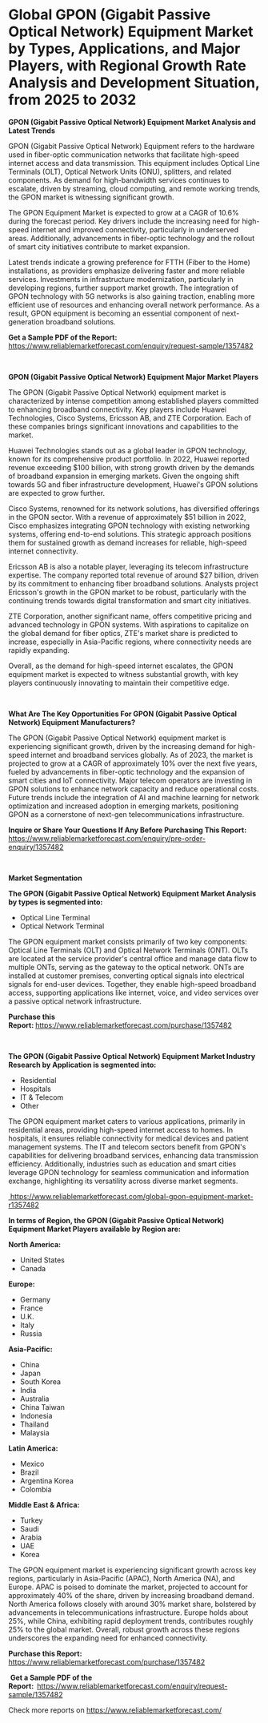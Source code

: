 <p><h1>Global GPON (Gigabit Passive Optical Network) Equipment Market by Types, Applications, and Major Players, with Regional Growth Rate Analysis and Development Situation, from 2025 to 2032</h1></p><p><strong>GPON (Gigabit Passive Optical Network) Equipment Market Analysis and Latest Trends</strong></p>
<p><p>GPON (Gigabit Passive Optical Network) Equipment refers to the hardware used in fiber-optic communication networks that facilitate high-speed internet access and data transmission. This equipment includes Optical Line Terminals (OLT), Optical Network Units (ONU), splitters, and related components. As demand for high-bandwidth services continues to escalate, driven by streaming, cloud computing, and remote working trends, the GPON market is witnessing significant growth.</p><p>The GPON Equipment Market is expected to grow at a CAGR of 10.6% during the forecast period. Key drivers include the increasing need for high-speed internet and improved connectivity, particularly in underserved areas. Additionally, advancements in fiber-optic technology and the rollout of smart city initiatives contribute to market expansion.</p><p>Latest trends indicate a growing preference for FTTH (Fiber to the Home) installations, as providers emphasize delivering faster and more reliable services. Investments in infrastructure modernization, particularly in developing regions, further support market growth. The integration of GPON technology with 5G networks is also gaining traction, enabling more efficient use of resources and enhancing overall network performance. As a result, GPON equipment is becoming an essential component of next-generation broadband solutions.</p></p>
<p><strong>Get a Sample PDF of the Report:&nbsp;</strong> <a href="https://www.reliablemarketforecast.com/enquiry/request-sample/1357482?utm_campaign=2533&utm_medium=2&utm_source=Github&utm_content=ia&utm_term=22032025&utm_id=gpon-gigabit-passive-optical-network-equipment">https://www.reliablemarketforecast.com/enquiry/request-sample/1357482</a></p>
<p>&nbsp;</p>
<p><strong>GPON (Gigabit Passive Optical Network) Equipment Major Market Players</strong></p>
<p><p>The GPON (Gigabit Passive Optical Network) equipment market is characterized by intense competition among established players committed to enhancing broadband connectivity. Key players include Huawei Technologies, Cisco Systems, Ericsson AB, and ZTE Corporation. Each of these companies brings significant innovations and capabilities to the market.</p><p>Huawei Technologies stands out as a global leader in GPON technology, known for its comprehensive product portfolio. In 2022, Huawei reported revenue exceeding $100 billion, with strong growth driven by the demands of broadband expansion in emerging markets. Given the ongoing shift towards 5G and fiber infrastructure development, Huawei's GPON solutions are expected to grow further.</p><p>Cisco Systems, renowned for its network solutions, has diversified offerings in the GPON sector. With a revenue of approximately $51 billion in 2022, Cisco emphasizes integrating GPON technology with existing networking systems, offering end-to-end solutions. This strategic approach positions them for sustained growth as demand increases for reliable, high-speed internet connectivity.</p><p>Ericsson AB is also a notable player, leveraging its telecom infrastructure expertise. The company reported total revenue of around $27 billion, driven by its commitment to enhancing fiber broadband solutions. Analysts project Ericsson's growth in the GPON market to be robust, particularly with the continuing trends towards digital transformation and smart city initiatives.</p><p>ZTE Corporation, another significant name, offers competitive pricing and advanced technology in GPON systems. With aspirations to capitalize on the global demand for fiber optics, ZTE's market share is predicted to increase, especially in Asia-Pacific regions, where connectivity needs are rapidly expanding.</p><p>Overall, as the demand for high-speed internet escalates, the GPON equipment market is expected to witness substantial growth, with key players continuously innovating to maintain their competitive edge.</p></p>
<p>&nbsp;</p>
<p><strong>What Are The Key Opportunities For GPON (Gigabit Passive Optical Network) Equipment Manufacturers?</strong></p>
<p><p>The GPON (Gigabit Passive Optical Network) equipment market is experiencing significant growth, driven by the increasing demand for high-speed internet and broadband services globally. As of 2023, the market is projected to grow at a CAGR of approximately 10% over the next five years, fueled by advancements in fiber-optic technology and the expansion of smart cities and IoT connectivity. Major telecom operators are investing in GPON solutions to enhance network capacity and reduce operational costs. Future trends include the integration of AI and machine learning for network optimization and increased adoption in emerging markets, positioning GPON as a cornerstone of next-gen telecommunications infrastructure.</p></p>
<p><strong>Inquire or Share Your Questions If Any Before Purchasing This Report:</strong> <a href="https://www.reliablemarketforecast.com/enquiry/pre-order-enquiry/1357482?utm_campaign=2533&utm_medium=2&utm_source=Github&utm_content=ia&utm_term=22032025&utm_id=gpon-gigabit-passive-optical-network-equipment">https://www.reliablemarketforecast.com/enquiry/pre-order-enquiry/1357482</a></p>
<p>&nbsp;</p>
<p><strong>Market Segmentation</strong></p>
<p><strong>The GPON (Gigabit Passive Optical Network) Equipment Market Analysis by types is segmented into:</strong></p>
<p><ul><li>Optical Line Terminal</li><li>Optical Network Terminal</li></ul></p>
<p><p>The GPON equipment market consists primarily of two key components: Optical Line Terminals (OLT) and Optical Network Terminals (ONT). OLTs are located at the service provider's central office and manage data flow to multiple ONTs, serving as the gateway to the optical network. ONTs are installed at customer premises, converting optical signals into electrical signals for end-user devices. Together, they enable high-speed broadband access, supporting applications like internet, voice, and video services over a passive optical network infrastructure.</p></p>
<p><strong>Purchase this Report:&nbsp;</strong><a href="https://www.reliablemarketforecast.com/purchase/1357482?utm_campaign=2533&utm_medium=2&utm_source=Github&utm_content=ia&utm_term=22032025&utm_id=gpon-gigabit-passive-optical-network-equipment">https://www.reliablemarketforecast.com/purchase/1357482</a></p>
<p>&nbsp;</p>
<p><strong>The GPON (Gigabit Passive Optical Network) Equipment Market Industry Research by Application is segmented into:</strong></p>
<p><ul><li>Residential</li><li>Hospitals</li><li>IT & Telecom</li><li>Other</li></ul></p>
<p><p>The GPON equipment market caters to various applications, primarily in residential areas, providing high-speed internet access to homes. In hospitals, it ensures reliable connectivity for medical devices and patient management systems. The IT and telecom sectors benefit from GPON's capabilities for delivering broadband services, enhancing data transmission efficiency. Additionally, industries such as education and smart cities leverage GPON technology for seamless communication and information exchange, highlighting its versatility across diverse market segments.</p></p>
<p><a href="https://www.reliablemarketforecast.com/global-gpon-equipment-market-r1357482?utm_campaign=2533&utm_medium=2&utm_source=Github&utm_content=ia&utm_term=22032025&utm_id=gpon-gigabit-passive-optical-network-equipment">&nbsp;https://www.reliablemarketforecast.com/global-gpon-equipment-market-r1357482</a></p>
<p><strong>In terms of Region, the GPON (Gigabit Passive Optical Network) Equipment Market Players available by Region are:</strong></p>
<p>
    <p> <strong> North America: </strong>
        <ul>
            <li>United States</li>
            <li>Canada</li>
        </ul>
        </p> 
    <p> <strong> Europe: </strong>
        <ul>
            <li>Germany</li>
            <li>France</li>
            <li>U.K.</li>
            <li>Italy</li>
            <li>Russia</li>
        </ul>
        </p> 
    <p> <strong> Asia-Pacific: </strong>
        <ul>
            <li>China</li>
            <li>Japan</li>
            <li>South Korea</li>
            <li>India</li>
            <li>Australia</li>
            <li>China Taiwan</li>
            <li>Indonesia</li>
            <li>Thailand</li>
            <li>Malaysia</li>
        </ul>
        </p> 
    <p> <strong> Latin America: </strong>
        <ul>
            <li>Mexico</li>
            <li>Brazil</li>
            <li>Argentina Korea</li>
            <li>Colombia</li>
        </ul>
        </p> 
    <p> <strong> Middle East & Africa: </strong>
        <ul>
            <li>Turkey</li>
            <li>Saudi</li>
            <li>Arabia</li>
            <li>UAE</li>
            <li>Korea</li>
        </ul>
    </p>
    </p>
<p><p>The GPON equipment market is experiencing significant growth across key regions, particularly in Asia-Pacific (APAC), North America (NA), and Europe. APAC is poised to dominate the market, projected to account for approximately 40% of the share, driven by increasing broadband demand. North America follows closely with around 30% market share, bolstered by advancements in telecommunications infrastructure. Europe holds about 25%, while China, exhibiting rapid deployment trends, contributes roughly 25% to the global market. Overall, robust growth across these regions underscores the expanding need for enhanced connectivity.</p></p>
<p><strong>Purchase this Report: </strong><a href="https://www.reliablemarketforecast.com/purchase/1357482?utm_campaign=2533&utm_medium=2&utm_source=Github&utm_content=ia&utm_term=22032025&utm_id=gpon-gigabit-passive-optical-network-equipment">https://www.reliablemarketforecast.com/purchase/1357482</a></p>
<p>&nbsp;<strong>Get a Sample PDF of the Report:&nbsp;&nbsp;</strong><a href="https://www.reliablemarketforecast.com/enquiry/request-sample/1357482?utm_campaign=2533&utm_medium=2&utm_source=Github&utm_content=ia&utm_term=22032025&utm_id=gpon-gigabit-passive-optical-network-equipment">https://www.reliablemarketforecast.com/enquiry/request-sample/1357482</a></p>
<p><strong></strong></p>
<p>Check more reports on <a href="https://www.reliablemarketforecast.com/?utm_campaign=2533&utm_medium=2&utm_source=Github&utm_content=ia&utm_term=22032025&utm_id=gpon-gigabit-passive-optical-network-equipment">https://www.reliablemarketforecast.com/</a></p>